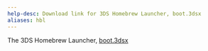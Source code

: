 ```yaml
---
help-desc: Download link for 3DS Homebrew Launcher, boot.3dsx
aliases: hbl
---
```


The 3DS Homebrew Launcher, [boot.3dsx](https://github.com/fincs/new-hbmenu/releases/latest/download/boot.3dsx)
